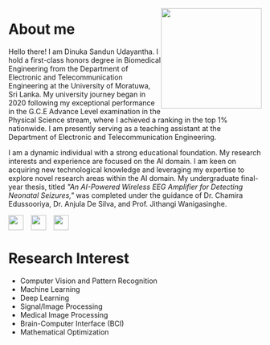 [<img src="https://Dinuka-1999.github.io/my1.jpg" height="200" style="float: right;">](https://Dinuka-1999.github.io/my1.jpg)
# About me 
Hello there! I am Dinuka Sandun Udayantha. I hold a first-class honors degree in Biomedical Engineering from the Department of Electronic and Telecommunication Engineering at the University of Moratuwa, Sri Lanka. My university journey began in 2020 following my exceptional performance in the G.C.E Advance Level examination in the Physical Science stream, where I achieved a ranking in the top 1% nationwide. I am presently serving as a teaching assistant at the Department of Electronic and Telecommunication Engineering.

I am a dynamic individual with a strong educational foundation. My research interests and experience are focused on the AI domain. I am keen on acquiring new technological knowledge and leveraging my expertise to explore novel research areas within the AI domain. My undergraduate final-year thesis, titled _"An AI-Powered Wireless EEG Amplifier for Detecting Neonatal Seizures,"_ was completed under the guidance of Dr. Chamira Edussooriya, Dr. Anjula De Silva, and Prof. Jithangi Wanigasinghe. 

[<img src="https://Dinuka-1999.github.io/google-scholar.png" height="30" style="float: left;margin-right: 15px;">](https://scholar.google.com/citations?user=lGfk7YEAAAAJ&hl=en)[<img src="https://Dinuka-1999.github.io/linkedin.png" height="30" style="float: left;margin-right: 15px;">](https://www.linkedin.com/in/dinuka-sandun-5b120421b/)[<img src="https://github.githubassets.com/images/modules/logos_page/GitHub-Mark.png" height="30" style="float: left;">](https://github.com/Dinuka-1999)

<div style="clear: both;"></div>

# Research Interest
* Computer Vision and Pattern Recognition
* Machine Learning
* Deep Learning
* Signal/Image Processing
* Medical Image Processing
* Brain-Computer Interface (BCI)
* Mathematical Optimization
